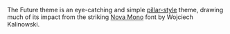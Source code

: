 The Future theme is an eye-catching and simple [pillar-style](pillar-style.md) theme, drawing much of its impact from the striking [Nova Mono](https://fonts.google.com/specimen/Nova+Mono) font by Wojciech Kalinowski.


